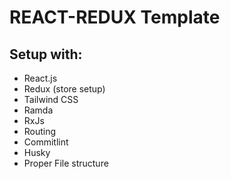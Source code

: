 # REACT-REDUX Template

## Setup with:

- React.js
- Redux (store setup)
- Tailwind CSS
- Ramda
- RxJs
- Routing
- Commitlint
- Husky
- Proper File structure
